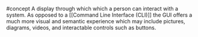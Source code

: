 #concept 
A display through which which a person can interact with a system. As opposed to a [[Command Line Interface (CLI)]] the GUI offers a much more visual and semantic experience which may include pictures, diagrams, videos, and interactable controls such as buttons.
